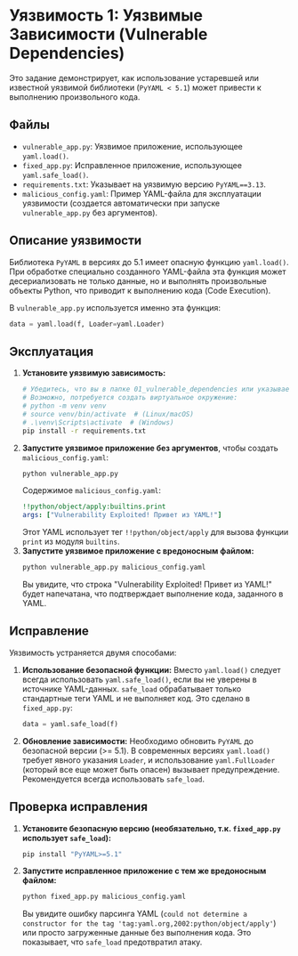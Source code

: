 # Уязвимость 1: Уязвимые Зависимости (Vulnerable Dependencies)

Это задание демонстрирует, как использование устаревшей или известной уязвимой библиотеки (`PyYAML < 5.1`) может привести к выполнению произвольного кода.

## Файлы

*   `vulnerable_app.py`: Уязвимое приложение, использующее `yaml.load()`.
*   `fixed_app.py`: Исправленное приложение, использующее `yaml.safe_load()`.
*   `requirements.txt`: Указывает на уязвимую версию `PyYAML==3.13`.
*   `malicious_config.yaml`: Пример YAML-файла для эксплуатации уязвимости (создается автоматически при запуске `vulnerable_app.py` без аргументов).

## Описание уязвимости

Библиотека `PyYAML` в версиях до 5.1 имеет опасную функцию `yaml.load()`. При обработке специально созданного YAML-файла эта функция может десериализовать не только данные, но и выполнять произвольные объекты Python, что приводит к выполнению кода (Code Execution).

В `vulnerable_app.py` используется именно эта функция:
```python
data = yaml.load(f, Loader=yaml.Loader)
```

## Эксплуатация

1.  **Установите уязвимую зависимость:**
    ```bash
    # Убедитесь, что вы в папке 01_vulnerable_dependencies или указываете полный путь
    # Возможно, потребуется создать виртуальное окружение:
    # python -m venv venv
    # source venv/bin/activate  # (Linux/macOS)
    # .\venv\Scripts\activate  # (Windows)
    pip install -r requirements.txt
    ```
2.  **Запустите уязвимое приложение без аргументов**, чтобы создать `malicious_config.yaml`:
    ```bash
    python vulnerable_app.py
    ```
    Содержимое `malicious_config.yaml`:
    ```yaml
    !!python/object/apply:builtins.print
    args: ["Vulnerability Exploited! Привет из YAML!"]
    ```
    Этот YAML использует тег `!!python/object/apply` для вызова функции `print` из модуля `builtins`.
3.  **Запустите уязвимое приложение с вредоносным файлом:**
    ```bash
    python vulnerable_app.py malicious_config.yaml
    ```
    Вы увидите, что строка "Vulnerability Exploited! Привет из YAML!" будет напечатана, что подтверждает выполнение кода, заданного в YAML.

## Исправление

Уязвимость устраняется двумя способами:

1.  **Использование безопасной функции:** Вместо `yaml.load()` следует всегда использовать `yaml.safe_load()`, если вы не уверены в источнике YAML-данных. `safe_load` обрабатывает только стандартные теги YAML и не выполняет код. Это сделано в `fixed_app.py`:
    ```python
    data = yaml.safe_load(f)
    ```
2.  **Обновление зависимости:** Необходимо обновить `PyYAML` до безопасной версии (>= 5.1). В современных версиях `yaml.load()` требует явного указания `Loader`, и использование `yaml.FullLoader` (который все еще может быть опасен) вызывает предупреждение. Рекомендуется всегда использовать `safe_load`.

## Проверка исправления

1.  **Установите безопасную версию (необязательно, т.к. `fixed_app.py` использует `safe_load`):**
    ```bash
    pip install "PyYAML>=5.1"
    ```
2.  **Запустите исправленное приложение с тем же вредоносным файлом:**
    ```bash
    python fixed_app.py malicious_config.yaml
    ```
    Вы увидите ошибку парсинга YAML (`could not determine a constructor for the tag 'tag:yaml.org,2002:python/object/apply'`) или просто загруженные данные без выполнения кода. Это показывает, что `safe_load` предотвратил атаку. 